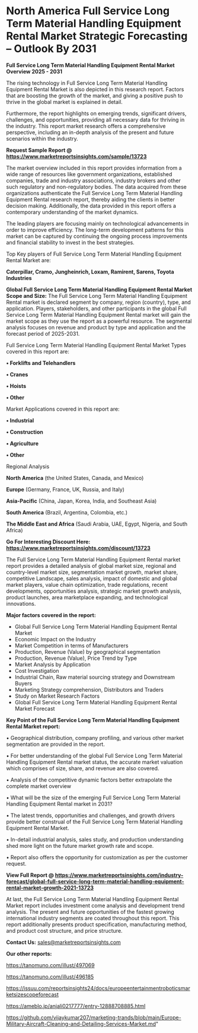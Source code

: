 # North America Full Service Long Term Material Handling Equipment Rental Market Strategic Forecasting – Outlook By 2031

<Strong> Full Service Long Term Material Handling Equipment Rental Market Overview 2025 - 2031</strong>

The rising technology in Full Service Long Term Material Handling Equipment Rental Market is also depicted in this research report. Factors that are boosting the growth of the market, and giving a positive push to thrive in the global market is explained in detail.

Furthermore, the report highlights on emerging trends, significant drivers, challenges, and opportunities, providing all necessary data for thriving in the industry. This report market research offers a comprehensive perspective, including an in-depth analysis of the present and future scenarios within the industry.

<strong>Request Sample Report @ <a href=https://www.marketreportsinsights.com/sample/13723>https://www.marketreportsinsights.com/sample/13723</a></strong>

The market overview included in this report provides information from a wide range of resources like government organizations, established companies, trade and industry associations, industry brokers and other such regulatory and non-regulatory bodies. The data acquired from these organizations authenticate the Full Service Long Term Material Handling Equipment Rental research report, thereby aiding the clients in better decision making. Additionally, the data provided in this report offers a contemporary understanding of the market dynamics.

The leading players are focusing mainly on technological advancements in order to improve efficiency. The long-term development patterns for this market can be captured by continuing the ongoing process improvements and financial stability to invest in the best strategies.

Top Key players of Full Service Long Term Material Handling Equipment Rental Market are:

<strong>Caterpillar, Cramo, Jungheinrich, Loxam, Ramirent, Sarens, Toyota Industries</strong>

<strong><b>Global Full Service Long Term Material Handling Equipment Rental Market Scope and Size:</b></strong>
The Full Service Long Term Material Handling Equipment Rental market is declared segment by company, region (country), type, and application. Players, stakeholders, and other participants in the global Full Service Long Term Material Handling Equipment Rental market will gain the market scope as they use the report as a powerful resource. The segmental analysis focuses on revenue and product by type and application and the forecast period of 2025-2031.

Full Service Long Term Material Handling Equipment Rental Market Types covered in this report are:

<strong>• Forklifts and Telehandlers

• Cranes

• Hoists

• Other</strong>

Market Applications covered in this report are:

<strong>• Industrial

• Construction

• Agriculture

• Other</strong> 

Regional Analysis

<strong>North America</strong> (the United States, Canada, and Mexico)

<strong>Europe</strong> (Germany, France, UK, Russia, and Italy)

<strong>Asia-Pacific</strong> (China, Japan, Korea, India, and Southeast Asia)

<strong>South America</strong> (Brazil, Argentina, Colombia, etc.)

<strong>The Middle East and Africa</strong> (Saudi Arabia, UAE, Egypt, Nigeria, and South Africa)

<strong>Go For Interesting Discount Here: <a href=https://www.marketreportsinsights.com/discount/13723>https://www.marketreportsinsights.com/discount/13723</a></strong>

The Full Service Long Term Material Handling Equipment Rental market report provides a detailed analysis of global market size, regional and country-level market size, segmentation market growth, market share, competitive Landscape, sales analysis, impact of domestic and global market players, value chain optimization, trade regulations, recent developments, opportunities analysis, strategic market growth analysis, product launches, area marketplace expanding, and technological innovations.

<strong><b>Major factors covered in the report:</b></strong>
<ul>
  <li>Global Full Service Long Term Material Handling Equipment Rental Market </li>
  <li>Economic Impact on the Industry</li>
  <li>Market Competition in terms of Manufacturers</li>
  <li>Production, Revenue (Value) by geographical segmentation</li>
  <li>Production, Revenue (Value), Price Trend by Type</li>
  <li>Market Analysis by Application</li>
  <li>Cost Investigation</li>
  <li>Industrial Chain, Raw material sourcing strategy and Downstream Buyers</li>
  <li>Marketing Strategy comprehension, Distributors and Traders</li>
  <li>Study on Market Research Factors</li>
  <li>Global Full Service Long Term Material Handling Equipment Rental Market Forecast</li>
</ul>

<strong><b>Key Point of the Full Service Long Term Material Handling Equipment Rental Market report:</b></strong>

• Geographical distribution, company profiling, and various other market segmentation are provided in the report.

• For better understanding of the global Full Service Long Term Material Handling Equipment Rental market status, the accurate market valuation which comprises of size, share, and revenue are also covered.

• Analysis of the competitive dynamic factors better extrapolate the complete market overview

• What will be the size of the emerging Full Service Long Term Material Handling Equipment Rental market in 2031?

• The latest trends, opportunities and challenges, and growth drivers provide better construal of the Full Service Long Term Material Handling Equipment Rental Market.

• In-detail industrial analysis, sales study, and production understanding shed more light on the future market growth rate and scope.

• Report also offers the opportunity for customization as per the customer request.

<strong><b>View Full Report @ <a href=https://www.marketreportsinsights.com/industry-forecast/global-full-service-long-term-material-handling-equipment-rental-market-growth-2021-13723>https://www.marketreportsinsights.com/industry-forecast/global-full-service-long-term-material-handling-equipment-rental-market-growth-2021-13723</a></b></strong>


At last, the Full Service Long Term Material Handling Equipment Rental Market report includes investment come analysis and development trend analysis. The present and future opportunities of the fastest growing international industry segments are coated throughout this report. This report additionally presents product specification, manufacturing method, and product cost structure, and price structure.

<strong>Contact Us:</strong>
sales@marketreportsinsights.com

<strong>Our other reports:</strong>

<a href=https://tanomuno.com/illust/497069>https://tanomuno.com/illust/497069</a>

<a href=https://tanomuno.com/illust/496185>https://tanomuno.com/illust/496185</a>

<a href=https://issuu.com/reportsinsights24/docs/europeentertainmentroboticsmarketsizescopeforecast>https://issuu.com/reportsinsights24/docs/europeentertainmentroboticsmarketsizescopeforecast</a>

<a href=https://ameblo.jp/anjali0217777/entry-12888708885.html>https://ameblo.jp/anjali0217777/entry-12888708885.html</a>

<a href=https://github.com/vijaykumar207/marketing-trands/blob/main/Europe-Military-Aircraft-Cleaning-and-Detailing-Services-Market.md>https://github.com/vijaykumar207/marketing-trands/blob/main/Europe-Military-Aircraft-Cleaning-and-Detailing-Services-Market.md</a>"

